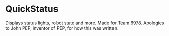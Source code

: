 # QuickStatus

Displays status lights, robot state and more. Made for [Team 6978](https://www.niagararobotics.com).
Apologies to John PEP, inventor of PEP, for how this was written.
